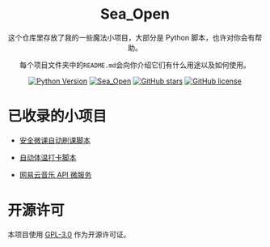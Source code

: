 <div align="center">

# Sea_Open

这个仓库里存放了我的一些魔法小项目，大部分是 Python 脚本，也许对你会有帮助。

每个项目文件夹中的`README.md`会向你介绍它们有什么用途以及如何使用。

[![Python Version](https://img.shields.io/badge/python-3+-blue)](https://www.python.org/)
[![Sea_Open](https://img.shields.io/badge/SeaOpen-purple)](https://github.com/B1ue1nWh1te/Sea_Open)
[![GitHub stars](https://img.shields.io/github/stars/B1ue1nWh1te/Sea_Open.svg?style=flat-square)](https://github.com/B1ue1nWh1te/Sea_Open/stargazers)
[![GitHub license](https://img.shields.io/github/license/B1ue1nWh1te/Sea_Open.svg?style=flat-square)](https://github.com/B1ue1nWh1te/Sea_Open/blob/master/LICENSE)

</div>

# 已收录的小项目

- [安全微课自动刷课脚本](https://github.com/B1ue1nWh1te/Sea_Open/tree/main/FinishSecurityCourse)

- [自动体温打卡脚本](https://github.com/B1ue1nWh1te/Sea_Open/tree/main/Clockin)

- [网易云音乐 API 微服务](https://github.com/B1ue1nWh1te/Sea_Open/tree/main/EaseAPI)

# 开源许可

本项目使用 [GPL-3.0](https://choosealicense.com/licenses/gpl-3.0/) 作为开源许可证。
